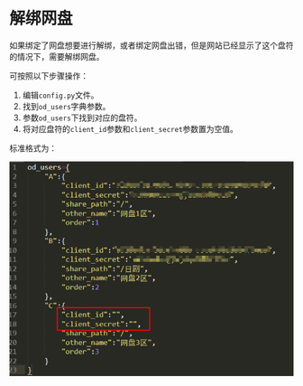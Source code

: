 # 解绑网盘

如果绑定了网盘想要进行解绑，或者绑定网盘出错，但是网站已经显示了这个盘符的情况下，需要解绑网盘。

可按照以下步骤操作：

1. 编辑`config.py`文件。
2. 找到`od_users`字典参数。
3. 参数`od_users`下找到对应的盘符。
4. 将对应盘符的`client_id`参数和`client_secret`参数置为空值。

标准格式为：

![](../.gitbook/assets/snipaste_2018-11-16_23-00-32.png)

